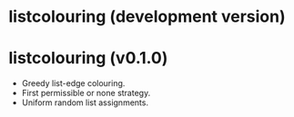 # listcolouring (development version)

# listcolouring (v0.1.0)

* Greedy list-edge colouring.
* First permissible or none strategy.
* Uniform random list assignments.

